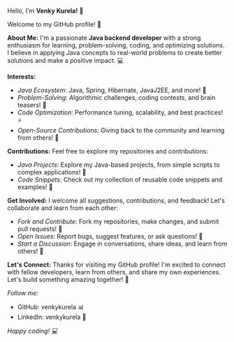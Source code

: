 Hello, I'm <strong> Venky Kurela!</strong> 👋
 
Welcome to my GitHub profile! 🌟
 
<strong>About Me:</strong>
I'm a passionate <strong>Java backend developer</strong> with a strong enthusiasm for learning, problem-solving, coding, and optimizing solutions. I believe in applying Java concepts to real-world problems to create better solutions and make a positive impact. 💻
 
<strong>Interests:</strong>
- *Java Ecosystem*: Java, Spring, Hibernate, JavaJ2EE, and more! 🌱
- *Problem-Solving*: Algorithmic challenges, coding contests, and brain teasers! 🤔
- *Code Optimization*: Performance tuning, scalability, and best practices! ⚡️
- *Open-Source Contributions*: Giving back to the community and learning from others! 🌈
 
<strong>Contributions:</strong>
Feel free to explore my repositories and contributions:
 
- *Java Projects*: Explore my Java-based projects, from simple scripts to complex applications! 📁
- *Code Snippets*: Check out my collection of reusable code snippets and examples! 📝
 
<strong>Get Involved:</strong>
I welcome all suggestions, contributions, and feedback! Let's collaborate and learn from each other:
 
- *Fork and Contribute*: Fork my repositories, make changes, and submit pull requests! 🌱
- *Open Issues*: Report bugs, suggest features, or ask questions! 📣
- *Start a Discussion*: Engage in conversations, share ideas, and learn from others! 💬
 
<strong>Let's Connect:</strong>
Thanks for visiting my GitHub profile! I'm excited to connect with fellow developers, learn from others, and share my own experiences. Let's build something amazing together! 🚀
 
*Follow me:*
- GitHub: venkykurela 📊
- LinkedIn: venkykurela 💼
 
*Happy coding! 💻*

